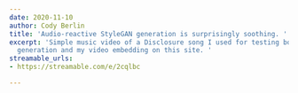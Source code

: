 ```yaml
---
date: 2020-11-10
author: Cody Berlin
title: 'Audio-reactive StyleGAN generation is surprisingly soothing. '
excerpt: 'Simple music video of a Disclosure song I used for testing both audio-reactive
  generation and my video embedding on this site. '
streamable_urls:
- https://streamable.com/e/2cqlbc

---
```

